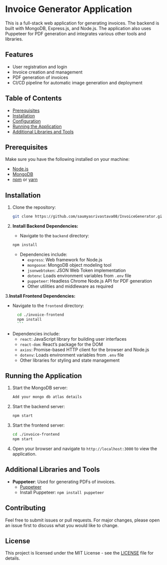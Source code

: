 # Invoice Generator Application

This is a full-stack web application for generating invoices. The backend is built with MongoDB, Express.js, and Node.js. The application also uses Puppeteer for PDF generation and integrates various other tools and libraries.

## Features

- User registration and login
- Invoice creation and management
- PDF generation of invoices
- CI/CD pipeline for automatic image generation and deployment

## Table of Contents

- [Prerequisites](#prerequisites)
- [Installation](#installation)
- [Configuration](#configuration)
- [Running the Application](#running-the-application)
- [Additional Libraries and Tools](#additional-libraries-and-tools)

## Prerequisites

Make sure you have the following installed on your machine:

- [Node.js](https://nodejs.org/en/download/)
- [MongoDB](https://www.mongodb.com/try/download/community)
- [npm](https://www.npmjs.com/get-npm) or [yarn](https://classic.yarnpkg.com/en/docs/install/)

## Installation

1. Clone the repository:

    ```bash
    git clone https://github.com/saumyasrivastava08/InvoiceGenerator.git
    ```

2. **Install Backend Dependencies:**

   - Navigate to the `backend` directory:

    ```bash
    npm install
    ```
    - Dependencies include:
      - `express`: Web framework for Node.js
      - `mongoose`: MongoDB object modeling tool
      - `jsonwebtoken`: JSON Web Token implementation
      - `dotenv`: Loads environment variables from `.env` file
      - `puppeteer`: Headless Chrome Node.js API for PDF generation
      - Other utilities and middleware as required

3.**Install Frontend Dependencies:**

  - Navigate to the `frontend` directory:
      ```bash
        cd ./invoice-frontend
        npm install
        ```
  - Dependencies include:
      - `react`: JavaScript library for building user interfaces
      - `react-dom`: React’s package for the DOM
      - `axios`: Promise-based HTTP client for the browser and Node.js
      - `dotenv`: Loads environment variables from `.env` file
      - Other libraries for styling and state management


## Running the Application

1. Start the MongoDB server:

    ```bash
    Add your mongo db atlas details
    ```

2. Start the backend server:

    ```bash
    npm start
    ```

3. Start the frontend server:

    ```bash
    cd ./invoice-frontend
    npm start
    ```

4. Open your browser and navigate to `http://localhost:3000` to view the application.

## Additional Libraries and Tools

- **Puppeteer**: Used for generating PDFs of invoices.
    - [Puppeteer](https://github.com/puppeteer/puppeteer)
    - Install Puppeteer: `npm install puppeteer`


## Contributing

Feel free to submit issues or pull requests. For major changes, please open an issue first to discuss what you would like to change.

## License

This project is licensed under the MIT License - see the [LICENSE](LICENSE) file for details.
